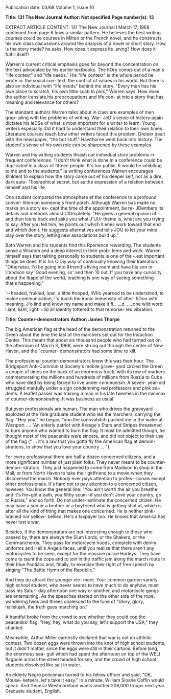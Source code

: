 Publication date: 03/68
Volume 1, Issue 10

**Title: 131 The New Journal**
**Author: Not specified**
**Page number(s): 13**

EXTRACT ARTICLE CONTENT:
131 The New Journal I March 17, 1968 
continued from page 6 
lows a similar pattern. He believes the best 
writing courses could be courses in Milton 
or the French novel, and he constructs his 
own class discussions around the analysis 
of a novel or short story. How is the story 
made? he asks. How does it express its 
.aning? How does it fulfill itself? 

Warren's current critical emphasis goes 
far beyond the concentration on the text 
advocated by his earlier textbooks. The 
ltOry comes out of a man's "life context" 
and "life needs." His "life context" is the 
whole period he wrote in: the social con-
text, the conflict of values in his world. But 
there is also an individual with "life needs" 
behind the story. "Every man has his own 
place to scratch, his own little scab to 
pick," Warren says. How does the author 
lranslate his preoccupations and life con-
at into a story that has meaning and 
relevance for others? 

The standard authors Warren talks 
about in class are examples of men grap-
pling with the problems of writing. War-
JeD's sense of history again dictates his 
leDSe of what is most important for a 
writer to learn. Young writers especially 
IDd it hard to understand their relation to 
lbeir own times. Literature courses teach 
bow other writers faced this problem. 
Dreiser dealt with the newspaper, "the 
bot stuff." Hawthorne went back into 
history. The student's sense of his own role 
can be sharpened by these examples. 

Warren and his writing students thrash 
out individual story problems in frequent 
conferences. "I don't think what is done in 
a conference could be duplicated in a class 
of fifteen people. It's too public. It would 
he inhibiting to me and to the students." 
Ia writing conferences Warren encourages 
&lhldent to explain how the story came out 
ef his deeper self, not as a dire, dark auto-
11iosraphical secret, but as the expression 
of a relation between himself and his life. 

One student compared the atmosphere 
ef the conference to a profound conver-
lltion on someone's front porch. Although 
Warren bas made no marks on a story ex-
cept the time of the appointment, be re-
JDembers its details and methods almost 
CIOmpletely. "He gives a general opinion of 
-and then leans back and asks you what 
J'UUr theme is, what are you trying to say. 
After you tell him, he points out which 
ll:enes work toward that end and which 
don't. He suggests alternatives and tells 
JOU to let your mind play over the story, 
letting new associations build up." 

Both Warren and his students find this 
Rperience rewarding. The students sense 
a Wisdom and a deep interest in their prob-
lems and work. Warren himself says that 
tallting personally to students is one of the 
-.est important things be does. It is his 
CIDiy way of continually knowing their 
lraeration. "Otherwise, I'd be going into 
&friend's living room and have his son or 
ll'andson say 'Good evening, sir' and then 
10 out. If you have any curiosity about the 
lbape of the world, teaching is one way 
of seeing something that's happening." 

'--headed, frukled, lean, a little 
#ooped, 
IIVIIo yearned to be understood, to malce 
communication, 
!'o touch the ironic immensity of after-
IIOon with meaning, 
J'o lind and know my name and make it 
fl._ ,.,d, 
..._one wild word: 
l.iaht, liaht, light! 
~lid all identity tottered to that remorse-
leu vibration. 


**Title: Counter-demonstrators**
**Author: James Thorpe**

The big American flag at the head of the 
demonstration returned to the Green 
about the time the last of the marchers set 
out for the Induction Center. This meant 
that about six thousand people who 
had turned out on the afternoon of 
March 3, 1968, were strung out through 
the center of New Haven, and the "counter-
demonstrators had some time to kill. 

The professional counter-demonstrators 
knew this was their hour. The Bridgeport 
Anti-Communist Society's mobile grave-
yard circled the Green a couple of times 
on the back of an enormous truck, with 
its row of markers commemorating the 
millions and hundreds of millions from 
Russia to Cuba who have died by being 
forced to live under communism. A seven-
year-old struggled manfully under a sign 
condemning red professors and pink stu-
dents. A leaflet passer was training a man 
in his late twenties in the minimax of 
counter-demonstrating. It was business 
as usual. 

But even professionals are human. The 
man who drives the graveyard exploded at 
the Yale graduate student who led the 
marchers, carrying the flag. "Hey you," 
he began, "you the sonovabitch pushed me 
in the water at Westport .... "An elderly 
patriot with Kresge's Stars and Stripes 
threatened to burn anyone who wanted 
to burn the flag. It must be admitted 
though, he thought most of the peaceniks 
were sincere, and did not object to their 
use of the flag (" ... it's a law that you 
gotta fly the American flag at demon-
strations, to show that you love your 
country ... "). 

For every professional there are half 
a dozen concerned citizens, and a more 
significant number of just plain folks. 
They never meant to be counter-demon-
strators. They just happened to come from 
Madison to shop in the Mall, or from 
North Haven to take their girlfriend to a 
movie when they discovered the march. 
Nobody ever pays attention to profes-
sionals except other professionals. It's 
hard not to pay attention to a concerned 
citizen, however. You know the general 
line: "You ain't worth the air you breathe 
and it's fre~get a bath, you filthy scum 
-if you don't Jove your country, go to 
Russia," and so forth. Do not under-
estimate the concerned citizen. He may 
have a son or a brother or a boyfriend who 
is getting shot at, which is after all the 
kind of thing that makes one concerned. 
He is neither pink-brained nor yellow-
bellied. He's a taxpayer too. He knows 
that America has never lost a war. 

Besides, if the demonstrators are not 
interesting enough to those who passed by, 
there are always the Slum Lords, or the 
Shakers, or the Comrnancheros. They 
pass for motorcycle hoods, complete with 
denim uniforms and Hell's Angels faces, 
until you realize that there aren't any 
motorcycles to be seen, except for the 
massive police Harleys. They have come 
to taunt the cops and to join in the traffic 
jam along the march route in their blue 
Pontiacs and, finally, to exercise their 
right of free speech by singing "The Battle 
Hymn of the Republic." 

And they do attract the younger ele-
ment. Your common garden variety high 
school student, who never seems to have 
much to do anyhow, must pass his Satur-
day afternoon one way or another, and 
motorcycle gangs are entertaining. As the 
speeches started on the other side of the 
rope, wandering twos and threes coalesced 
to the tune of "Glory, glory, hallelujah, 
the truth goes marching on." 

A handful broke from the crowd to see 
whether they could cop the peaceniks' 
flag. "Hey, hey, what do you say, let's 
support the USA," they chanted. 

Meanwhile, Arthur Miller earnestly 
declared that war is not an athletic contest. 
Two dozen eggs were thrown into the 
knot of high school students, but it didn't 
matter, since the eggs were still in their 
cartons. Before long, the enormous sea-
gull which had spent the afternoon on top 
of the WELl flagpole across the street 
headed for sea, and the crowd of high 
school students dissolved like salt in water. 

An elderly Negro policeman turned to 
his fellow officer and said, "OK, Mouse-
keteers, let's take it easy." In a minute, 
William Sloane Coffin would speak. And 
General Westmoreland wants another 
206,000 troops next year. 
Graduate student, English.